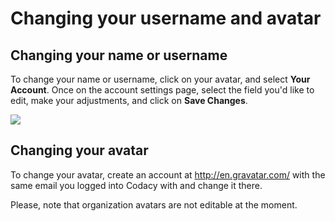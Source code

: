 # Changing your username and avatar

## Changing your name or username

To change your name or username, click on your avatar, and select **Your Account**. Once on the account settings page, select the field you'd like to edit, make your adjustments, and click on **Save Changes**.

![](https://support.codacy.com/hc/en-us/article_attachments/204627945/account-settings-change-name.gif)


## Changing your avatar

To change your avatar, create an account at <http://en.gravatar.com/> with the same email you logged into Codacy with and change it there.

Please, note that organization avatars are not editable at the moment.
